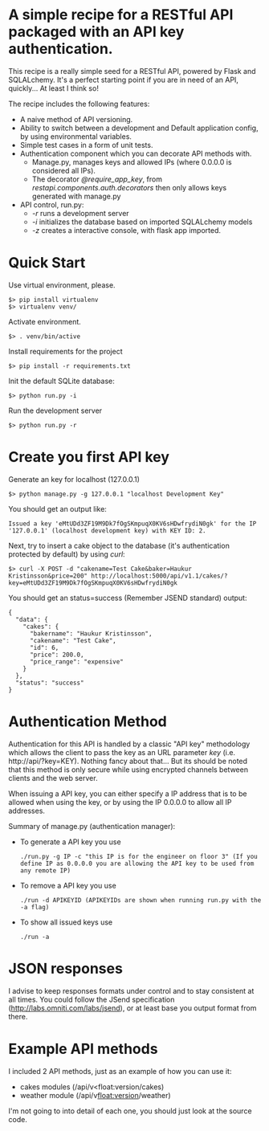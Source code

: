 # A simple recipe for a RESTful API packaged with an API key authentication.
This recipe is a really simple seed for a RESTful API, powered by Flask and SQLALchemy.
It's a perfect starting point if you are in need of an API, quickly... At least I think so!

The recipe includes the following features:
* A naive method of API versioning.
* Ability to switch between a development and Default application config, by using environmental variables.
* Simple test cases in a form of unit tests.
* Authentication component which you can decorate API methods with.
    * Manage.py, manages keys and allowed IPs (where 0.0.0.0 is considered all IPs).
    * The decorator *@require_app_key*, from *restapi.components.auth.decorators* then only allows keys generated with manage.py
* API control, run.py:
    * *-r* runs a development server
    * *-i* initializes the database based on imported SQLALchemy models
    * *-z* creates a interactive console, with flask app imported.

# Quick Start
Use virtual environment, please.
```
$> pip install virtualenv
$> virtualenv venv/
```
Activate environment.
```
$> . venv/bin/active
```
Install requirements for the project
```
$> pip install -r requirements.txt
```
Init the default SQLite database:
```
$> python run.py -i
```
Run the development server
```
$> python run.py -r
```

# Create you first API key
Generate an key for localhost (127.0.0.1)
```
$> python manage.py -g 127.0.0.1 "localhost Development Key"
```
You should get an output like:
```
Issued a key 'eMtUDd3ZF19M9Dk7fOgSKmpuqX0KV6sHDwfrydiN0gk' for the IP '127.0.0.1' (localhost development key) with KEY ID: 2.
```

Next, try to insert a cake object to the database (it's authentication protected by default) by using *curl*:
```
$> curl -X POST -d "cakename=Test Cake&baker=Haukur Kristinsson&price=200" http://localhost:5000/api/v1.1/cakes/?key=eMtUDd3ZF19M9Dk7fOgSKmpuqX0KV6sHDwfrydiN0gk
```
You should get an status=success (Remember JSEND standard) output:
```
{
  "data": {
    "cakes": {
      "bakername": "Haukur Kristinsson",
      "cakename": "Test Cake",
      "id": 6,
      "price": 200.0,
      "price_range": "expensive"
    }
  },
  "status": "success"
}
```

# Authentication Method

Authentication for this API is handled by a classic "API key" methodology which allows the client to pass the key as an URL parameter *key* (i.e. http://api/?key=KEY).
Nothing fancy about that... But its should be noted that this method is only secure while using encrypted channels between clients and the web server.

When issuing a API key, you can either specify a IP address that is to be allowed when using the key, or by using the IP 0.0.0.0 to allow all IP addresses.

Summary of manage.py (authentication manager):
* To generate a API key you use
    ```
    ./run.py -g IP -c "this IP is for the engineer on floor 3" (If you define IP as 0.0.0.0 you are allowing the API key to be used from any remote IP)
    ```
* To remove a API key you use
    ```
    ./run -d APIKEYID (APIKEYIDs are shown when running run.py with the -a flag)
    ```
* To show all issued keys use
    ```
    ./run -a
    ```

# JSON responses

I advise to keep responses formats under control and to stay consistent at all times.
You could follow the JSend specification (http://labs.omniti.com/labs/jsend), or at least base you output format from there.

# Example API methods
I included 2 API methods, just as an example of how you can use it:
* cakes modules (/api/v<float:version/cakes)
* weather module (/api/v<float:version>/weather)

I'm not going to into detail of each one, you should just look at the source code.